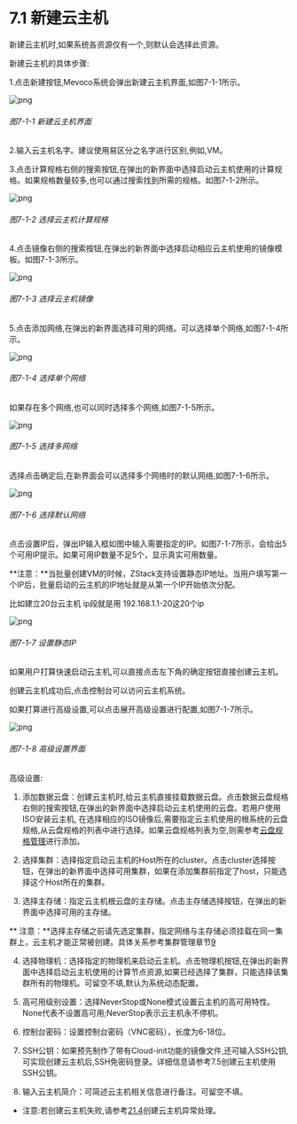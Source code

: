 # 7.1 新建云主机

新建云主机时,如果系统各资源仅有一个,则默认会选择此资源。

新建云主机的具体步骤:

1.点击新建按钮,Mevoco系统会弹出新建云主机界面,如图7-1-1所示。

![png](../images/7-1-1.png "图7-1-1 新建云主机界面")

###### 图7-1-1 新建云主机界面

2.输入云主机名字。建议使用易区分之名字进行区别,例如,VM。

3.点击计算规格右侧的搜索按钮,在弹出的新界面中选择启动云主机使用的计算规格。如果规格数量较多,也可以通过搜索找到所需的规格。如图7-1-2所示。

![png](../images/7-1-2.png "图7-1-2 选择云主机计算规格")

###### 图7-1-2 选择云主机计算规格

4.点击镜像右侧的搜索按钮,在弹出的新界面中选择启动相应云主机使用的镜像模板。如图7-1-3所示。

![png](../images/7-1-3.png "图7-1-3 选择云主机镜像")

###### 图7-1-3 选择云主机镜像

5.点击添加网络,在弹出的新界面选择可用的网络。可以选择单个网络,如图7-1-4所示。

![png](../images/7-1-4.png "图7-1-4 选择单个网络")

###### 图7-1-4 选择单个网络

如果存在多个网络,也可以同时选择多个网络,如图7-1-5所示。

![png](../images/7-1-5.png "图7-1-5 选择多网络")

###### 图7-1-5 选择多网络

选择点击确定后,在新界面会可以选择多个网络时的默认网络,如图7-1-6所示。

![png](../images/7-1-6.png "图7-1-6 选择默认网络")

###### 图7-1-6 选择默认网络

点击设置IP后，弹出IP输入框如图中输入需要指定的IP。如图7-1-7所示，会给出5个可用IP提示。如果可用IP数量不足5个，显示真实可用数量。

**注意：**当批量创建VM的时候，ZStack支持设置静态IP地址。当用户填写第一个IP后，批量启动的云主机的IP地址就是从第一个IP开始依次分配。

比如建立20台云主机 ip段就是用 192.168.1.1-20这20个ip

![png](../images/7-1-7.png "图7-1-7 设置静态IP")

###### 图7-1-7 设置静态IP

如果用户打算快速启动云主机,可以直接点击左下角的确定按钮直接创建云主机。

创建云主机成功后,点击控制台可以访问云主机系统。

如果打算进行高级设置,可以点击展开高级设置进行配置,如图7-1-7所示。

![png](../images/7-1-8.png "图7-1-8 高级设置界面")

###### 图7-1-8 高级设置界面

高级设置:

1. 添加数据云盘：创建云主机时,给云主机直接挂载数据云盘。点击数据云盘规格右侧的搜索按钮,在弹出的新界面中选择启动云主机使用的云盘。若用户使用ISO安装云主机, 在选择相应的ISO镜像后,需要指定云主机使用的根系统的云盘规格,从云盘规格的列表中进行选择。如果云盘规格列表为空,则需参考[云盘规格管理](/Volume-Offering/README.md)进行添加。

2. 选择集群：选择指定启动云主机的Host所在的cluster。点击cluster选择按钮，在弹出的新界面中选择可用集群，如果在添加集群前指定了host，只能选择这个Host所在的集群。

3. 选择主存储：指定云主机根云盘的主存储。点击主存储选择按钮，在弹出的新界面中选择可用的主存储。

**  注意：**选择主存储之前请先选定集群，指定网络与主存储必须挂载在同一集群上，云主机才能正常被创建。具体关系参考集群管理章节[9](/Cluster/README.md)

4. 选择物理机：选择指定的物理机来启动云主机。点击物理机按钮,在弹出的新界面中选择启动云主机使用的计算节点资源,如果已经选择了集群，只能选择该集群所有的物理机。可留空不填,默认为系统动态配置。

5. 高可用级别设置：选择NeverStop或None模式设置云主机的高可用特性。None代表不设置高可用;NeverStop表示云主机永不停机。

6. 控制台密码：设置控制台密码（VNC密码），长度为6-18位。

7. SSH公钥：如果预先制作了带有Cloud-init功能的镜像文件,还可输入SSH公钥,可实现创建云主机后,SSH免密码登录。详细信息请参考7.5创建云主机使用SSH公钥。

8. 输入云主机简介：可简述云主机相关信息进行备注。可留空不填。

  * 注意:若创建云主机失败,请参考[21.4](/exception/create-vm.md)创建云主机异常处理。


